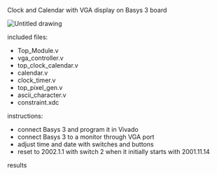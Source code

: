 Clock and Calendar with VGA display on Basys 3 board

![Untitled drawing](https://user-images.githubusercontent.com/46608695/173732233-cde083d2-2d0a-432d-8b27-b75d21e1eb4b.jpg)

included files:
  - Top_Module.v 
  - vga_controller.v 
  - top_clock_calendar.v
  - calendar.v
  - clock_timer.v
  - top_pixel_gen.v
  - ascii_character.v
  - constraint.xdc

instructions:
  - connect Basys 3 and program it in Vivado
  - connect Basys 3 to a monitor through VGA port
  - adjust time and date with switches and buttons
  - reset to 2002.1.1 with switch 2 when it initially starts with 2001.11.14

results
